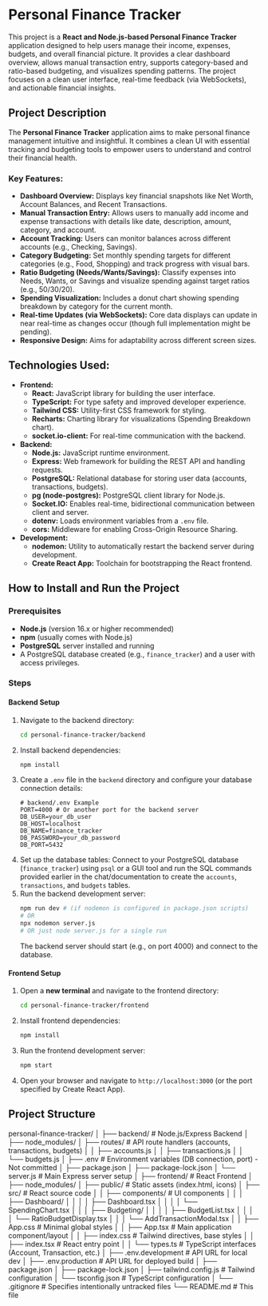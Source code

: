 # Personal Finance Tracker

This project is a **React and Node.js-based Personal Finance Tracker** application designed to help users manage their income, expenses, budgets, and overall financial picture. It provides a clear dashboard overview, allows manual transaction entry, supports category-based and ratio-based budgeting, and visualizes spending patterns. The project focuses on a clean user interface, real-time feedback (via WebSockets), and actionable financial insights.

## Project Description

The **Personal Finance Tracker** application aims to make personal finance management intuitive and insightful. It combines a clean UI with essential tracking and budgeting tools to empower users to understand and control their financial health.

### Key Features:
- **Dashboard Overview:** Displays key financial snapshots like Net Worth, Account Balances, and Recent Transactions.
- **Manual Transaction Entry:** Allows users to manually add income and expense transactions with details like date, description, amount, category, and account.
- **Account Tracking:** Users can monitor balances across different accounts (e.g., Checking, Savings).
- **Category Budgeting:** Set monthly spending targets for different categories (e.g., Food, Shopping) and track progress with visual bars.
- **Ratio Budgeting (Needs/Wants/Savings):** Classify expenses into Needs, Wants, or Savings and visualize spending against target ratios (e.g., 50/30/20).
- **Spending Visualization:** Includes a donut chart showing spending breakdown by category for the current month.
- **Real-time Updates (via WebSockets):** Core data displays can update in near real-time as changes occur (though full implementation might be pending).
- **Responsive Design:** Aims for adaptability across different screen sizes.

## Technologies Used:
- **Frontend:**
    - **React:** JavaScript library for building the user interface.
    - **TypeScript:** For type safety and improved developer experience.
    - **Tailwind CSS:** Utility-first CSS framework for styling.
    - **Recharts:** Charting library for visualizations (Spending Breakdown chart).
    - **socket.io-client:** For real-time communication with the backend.
- **Backend:**
    - **Node.js:** JavaScript runtime environment.
    - **Express:** Web framework for building the REST API and handling requests.
    - **PostgreSQL:** Relational database for storing user data (accounts, transactions, budgets).
    - **pg (node-postgres):** PostgreSQL client library for Node.js.
    - **Socket.IO:** Enables real-time, bidirectional communication between client and server.
    - **dotenv:** Loads environment variables from a `.env` file.
    - **cors:** Middleware for enabling Cross-Origin Resource Sharing.
- **Development:**
    - **nodemon:** Utility to automatically restart the backend server during development.
    - **Create React App:** Toolchain for bootstrapping the React frontend.

## How to Install and Run the Project

### Prerequisites
- **Node.js** (version 16.x or higher recommended)
- **npm** (usually comes with Node.js)
- **PostgreSQL** server installed and running
- A PostgreSQL database created (e.g., `finance_tracker`) and a user with access privileges.

### Steps

#### Backend Setup
1. Navigate to the backend directory:
   ```bash
   cd personal-finance-tracker/backend
   ```
2. Install backend dependencies:
   ```bash
   npm install
   ```
3. Create a `.env` file in the `backend` directory and configure your database connection details:
   ```dotenv
   # backend/.env Example
   PORT=4000 # Or another port for the backend server
   DB_USER=your_db_user
   DB_HOST=localhost
   DB_NAME=finance_tracker
   DB_PASSWORD=your_db_password
   DB_PORT=5432
   ```
4. Set up the database tables: Connect to your PostgreSQL database (`finance_tracker`) using `psql` or a GUI tool and run the SQL commands provided earlier in the chat/documentation to create the `accounts`, `transactions`, and `budgets` tables.
5. Run the backend development server:
   ```bash
   npm run dev # (if nodemon is configured in package.json scripts)
   # OR
   npx nodemon server.js
   # OR just node server.js for a single run
   ```
   The backend server should start (e.g., on port 4000) and connect to the database.

#### Frontend Setup
1. Open a **new terminal** and navigate to the frontend directory:
   ```bash
   cd personal-finance-tracker/frontend
   ```
2. Install frontend dependencies:
   ```bash
   npm install
   ```
3. Run the frontend development server:
   ```bash
   npm start
   ```
4. Open your browser and navigate to `http://localhost:3000` (or the port specified by Create React App).

## Project Structure
personal-finance-tracker/
│
├── backend/ # Node.js/Express Backend
│ ├── node_modules/
│ ├── routes/ # API route handlers (accounts, transactions, budgets)
│ │ ├── accounts.js
│ │ ├── transactions.js
│ │ └── budgets.js
│ ├── .env # Environment variables (DB connection, port) - Not committed
│ ├── package.json
│ ├── package-lock.json
│ └── server.js # Main Express server setup
│
├── frontend/ # React Frontend
│ ├── node_modules/
│ ├── public/ # Static assets (index.html, icons)
│ ├── src/ # React source code
│ │ ├── components/ # UI components
│ │ │ ├── Dashboard/
│ │ │ │ ├── Dashboard.tsx
│ │ │ │ └── SpendingChart.tsx
│ │ │ ├── Budgeting/
│ │ │ │ ├── BudgetList.tsx
│ │ │ │ └── RatioBudgetDisplay.tsx
│ │ │ └── AddTransactionModal.tsx
│ │ ├── App.css # Minimal global styles
│ │ ├── App.tsx # Main application component/layout
│ │ ├── index.css # Tailwind directives, base styles
│ │ ├── index.tsx # React entry point
│ │ └── types.ts # TypeScript interfaces (Account, Transaction, etc.)
│ ├── .env.development # API URL for local dev
│ ├── .env.production # API URL for deployed build
│ ├── package.json
│ ├── package-lock.json
│ ├── tailwind.config.js # Tailwind configuration
│ └── tsconfig.json # TypeScript configuration
│
└── .gitignore # Specifies intentionally untracked files
└── README.md # This file
